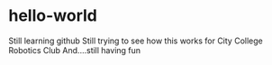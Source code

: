 # hello-world
Still learning github
Still trying to see how this works for City College Robotics Club
And....still having fun
